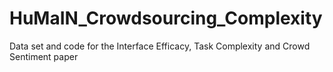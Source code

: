 # HuMaIN_Crowdsourcing_Complexity
Data set and code for the Interface Efficacy, Task Complexity and Crowd Sentiment paper
